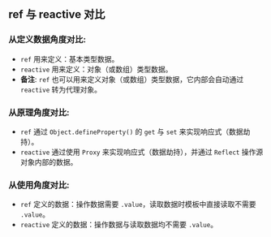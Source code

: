 ## ref 与 reactive 对比

### 从定义数据角度对比:

- `ref` 用来定义：基本类型数据。
- `reactive` 用来定义：对象（或数组）类型数据。
- **备注**: `ref` 也可以用来定义对象（或数组）类型数据，它内部会自动通过 `reactive` 转为代理对象。

### 从原理角度对比:

- `ref` 通过 `Object.defineProperty()` 的 `get` 与 `set` 来实现响应式（数据劫持）。
- `reactive` 通过使用 `Proxy` 来实现响应式（数据劫持），并通过 `Reflect` 操作源对象内部的数据。

### 从使用角度对比:

- `ref` 定义的数据：操作数据需要 `.value`，读取数据时模板中直接读取不需要 `.value`。
- `reactive` 定义的数据：操作数据与读取数据均不需要 `.value`。
